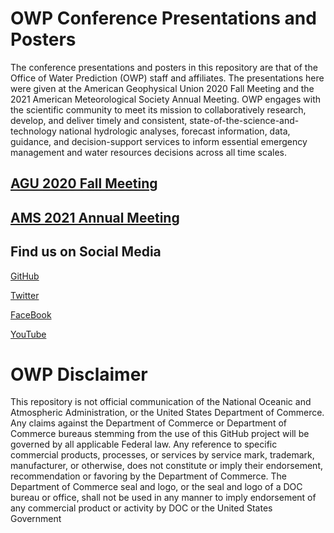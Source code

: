 # OWP Conference Presentations and Posters
The conference presentations and posters in this repository are that of the Office of Water Prediction (OWP) staff and affiliates. The presentations here were given at the American Geophysical Union 2020 Fall Meeting and the 2021 American Meteorological Society Annual Meeting. OWP engages with the scientific community to meet its mission to collaboratively research, develop, and deliver timely and consistent, state-of-the-science-and-technology national hydrologic analyses, forecast information, data, guidance, and decision-support services to inform essential emergency management and water resources decisions across all time scales. 

## [AGU 2020 Fall Meeting](/AGU_2020)


## [AMS 2021 Annual Meeting](/AMS_2021)

## Find us on Social Media
[GitHub](https://github.com/NOAA-OWP)

[Twitter](https://twitter.com/nwsnwc)

[FaceBook](https://www.facebook.com/National-Water-Center-104028828479934)

[YouTube](https://www.youtube.com/channel/UCIIC2c3weRXNATL1fs7SECA)

# OWP Disclaimer
This repository is not official communication of the National Oceanic and Atmospheric Administration, or the United States Department of Commerce. Any claims against the Department of Commerce or Department of Commerce bureaus stemming from the use of this GitHub project will be governed by all applicable Federal law. Any reference to specific commercial products, processes, or services by service mark, trademark, manufacturer, or otherwise, does not constitute or imply their endorsement, recommendation or favoring by the Department of Commerce. The Department of Commerce seal and logo, or the seal and logo of a DOC bureau or office, shall not be used in any manner to imply endorsement of any commercial product or activity by DOC or the United States Government